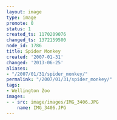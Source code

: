 ```yaml
---
layout: image
type: image
promote: 0
status: 1
created_ts: 1170209076
changed_ts: 1372159500
node_id: 1786
title: Spider Monkey
created: '2007-01-31'
changed: '2013-06-25'
aliases:
- "/2007/01/31/spider_monkey/"
permalink: "/2007/01/31/spider_monkey/"
tags:
- Wellington Zoo
images:
- - src: image/images/IMG_3406.JPG
    name: IMG_3406.JPG
---
```


